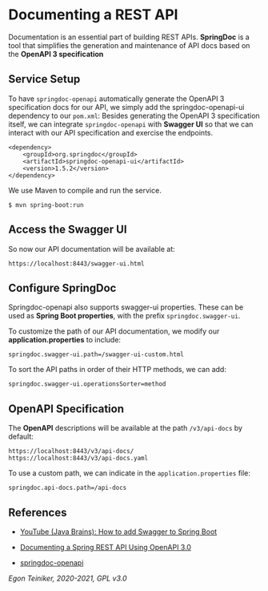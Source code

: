 # Documenting a REST API

Documentation is an essential part of building REST APIs.
**SpringDoc** is a tool that simplifies the generation and maintenance of API docs based on the 
**OpenAPI 3 specification**

## Service Setup

To have `springdoc-openapi` automatically generate the OpenAPI 3 specification docs for our API, 
we simply add the springdoc-openapi-ui dependency to our `pom.xml`:
Besides generating the OpenAPI 3 specification itself, we can integrate `springdoc-openapi` with 
**Swagger UI** so that we can interact with our API specification and exercise the endpoints.

```
<dependency>
    <groupId>org.springdoc</groupId>
    <artifactId>springdoc-openapi-ui</artifactId>
    <version>1.5.2</version>
</dependency>
```

We use Maven to compile and run the service.
```
$ mvn spring-boot:run
```

## Access the Swagger UI

So now our API documentation will be available at:
```
https://localhost:8443/swagger-ui.html
```

## Configure SpringDoc 

Springdoc-openapi also supports swagger-ui properties.
These can be used as **Spring Boot properties**, with the prefix `springdoc.swagger-ui`.

To customize the path of our API documentation, we modify our **application.properties** to include:
```
springdoc.swagger-ui.path=/swagger-ui-custom.html
```
To sort the API paths in order of their HTTP methods, we can add:

```
springdoc.swagger-ui.operationsSorter=method
```


## OpenAPI Specification
The **OpenAPI** descriptions will be available at the path `/v3/api-docs` by default:
```
https://localhost:8443/v3/api-docs/
https://localhost:8443/v3/api-docs.yaml
```

To use a custom path, we can indicate in the `application.properties` file:
```
springdoc.api-docs.path=/api-docs
```

## References
* [YouTube (Java Brains): How to add Swagger to Spring Boot](https://youtu.be/gduKpLW_vdY)

* [Documenting a Spring REST API Using OpenAPI 3.0](https://www.baeldung.com/spring-rest-openapi-documentation)
* [springdoc-openapi](https://springdoc.org/)

*Egon Teiniker, 2020-2021, GPL v3.0*